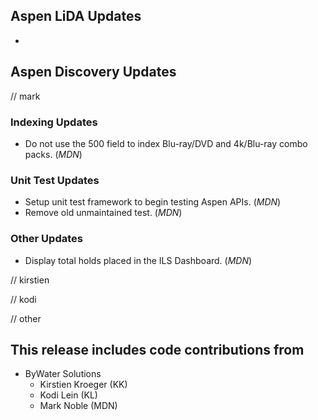 ## Aspen LiDA Updates
- 

## Aspen Discovery Updates
// mark
### Indexing Updates
- Do not use the 500 field to index Blu-ray/DVD and 4k/Blu-ray combo packs. (*MDN*)

### Unit Test Updates
- Setup unit test framework to begin testing Aspen APIs. (*MDN*)
- Remove old unmaintained test. (*MDN*)

### Other Updates
- Display total holds placed in the ILS Dashboard. (*MDN*)

// kirstien

// kodi

// other


## This release includes code contributions from
- ByWater Solutions
    - Kirstien Kroeger (KK)
    - Kodi Lein (KL)
    - Mark Noble (MDN)
